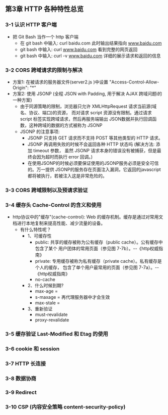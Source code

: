 ## 第3章 HTTP 各种特性总览

### 3-1 认识 HTTP 客户端
 - 把 Git Bash 当作一个 http 客户端
    + 在 git bash 中输入: curl baidu.com 此时输出结果指向 www.baidu.com
    + git bash 中输入: curl www.baidu.com 看到完整的网页返回
    + git bash 中输入: curl -v www.baidu.com 详细的展示请求和返回的信息


### 3-2 CORS 跨域请求的限制与解决
- 方案1: 在被请求的服务器文件(server2.js )中设置 "Access-Control-Allow-Origin": "*"
- 方案2: 使用 JSONP (全程 JSON with Padding, 用于解决 AJAX 跨域问题i的一种方案)
    + 由于同源策略的限制，浏览器只允许 XMLHttpRequest 请求当前源(域名、协议、端口)的资源，
       而对请求 script 资源没有限制。通过请求 script 标签实现跨域请求，然后再服务端输出
       JSON数据并执行回调函数，这种跨域的数据的方式被称为 JSONP
     + JSONP 的注意事项:
        - JSONP 只支持 GET 请求而不支持 POST 等其他类型的 HTTP 请求。
        - JSONP 再调用失败的时候不会返回各种 HTTP 状态吗 (解决方法: 添加 timeout 参数，
         虽然 JSONP 请求本身的错误没有被捕获，但是最终会因为超时而执行 error 回调。)
        - 在使用JSONP的时候必须要保证使用的JSONP服务必须是安全可信的。万一提供
         JSONP的服务存在页面注入漏洞，它返回的javascript都将被执行，若被注入这是非常危险的。


### 3-3 CORS 跨域限制以及预请求验证


### 3-4 缓存头 Cache-Control 的含义和使用
- http协议中的"缓存"(cache-control): Web 的缓存机制。缓存是通过对常用文档进行本地复制来提高性能、减少流量的设备。
    + 有什么特性呢？
        - 1、可缓存性
            + public: 共享的缓存被称为公有缓存（public cache）。公有缓存中包含了某个
                用户团体的常用页面（参见图 7-7b）。--《http权威指南》
            + private: 专用缓存被称为私有缓存（private cache）。私有缓存是个人的缓存，
                包含了单个用户最常用的页面（参见图 7-7a）。--《http权威指南》
            + no-cache
        - 2、什么时候到期?
            + max-age = <seconds>
            + s-maxage = <seconds> 再代理服务器中才会生效
            + max-stale = <seconds> 
        - 3、重新验证
            + must-revalidate
            + proxy-revalidate
            

### 3-5 缓存验证 Last-Modified 和 Etag 的使用


### 3-6 cookie 和 session


### 3-7 HTTP 长连接


### 3-8 数据协商


### 3-9 Redirect


### 3-10 CSP (内容安全策略 content-security-policy)